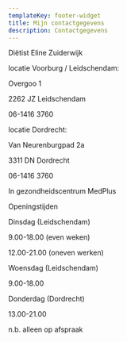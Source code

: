 ```yaml
---
templateKey: footer-widget
title: Mijn contactgegevens
description: Contactgegevens
---
```

Diëtist Eline Zuiderwijk



locatie Voorburg / Leidschendam:

Overgoo 1

2262 JZ Leidschendam

06-1416 3760



locatie Dordrecht:

Van Neurenburgpad 2a

3311 DN Dordrecht

06-1416 3760

In gezondheidscentrum MedPlus



Openingstijden



Dinsdag (Leidschendam)

9.00-18.00 (even weken)

12.00-21.00 (oneven werken)

Woensdag (Leidschendam)

9.00-18.00



Donderdag (Dordrecht)

13.00-21.00



n.b. alleen op afspraak
